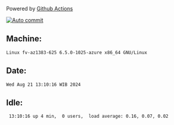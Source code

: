 Powered by [Github Actions](https://github.com/features/actions)

[![Auto commit](https://github.com/hiage/workstation/workflows/Auto%20commit/badge.svg)](https://github.com/hiage/workstation/actions?query=workflow%3A%22Auto+commit%22)

## Machine:
```
Linux fv-az1383-625 6.5.0-1025-azure x86_64 GNU/Linux
```
## Date:
```
Wed Aug 21 13:10:16 WIB 2024
```
## Idle:
```
 13:10:16 up 4 min,  0 users,  load average: 0.16, 0.07, 0.02
```
